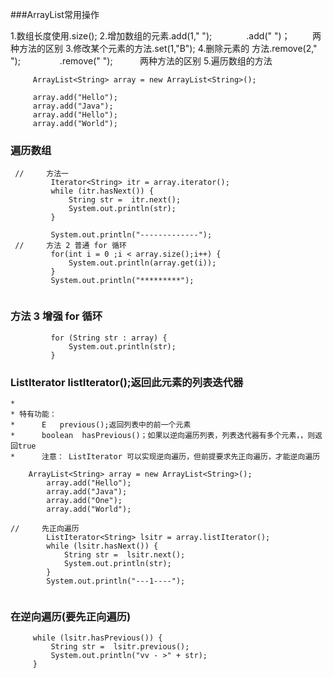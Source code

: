 ###ArrayList常用操作

1.数组长度使用.size();
2.增加数组的元素.add(1," ");
             .add(" ")；
        两种方法的区别
3.修改某个元素的方法.set(1,"B");
4.删除元素的 方法.remove(2," ");
               .remove(" ");
          两种方法的区别
5.遍历数组的方法

		 ArrayList<String> array = new ArrayList<String>();
		 
		 array.add("Hello");
		 array.add("Java");
		 array.add("Hello");
		 array.add("World");
		 
		 
###		遍历数组

```
 //		方法一
		 Iterator<String> itr = array.iterator();
		 while (itr.hasNext()) {
			 String str =  itr.next();
			 System.out.println(str);
		 }
		 
		 System.out.println("-------------");
 //		方法 2 普通 for 循环
		 for(int i = 0 ;i < array.size();i++) {
			 System.out.println(array.get(i));
		 }
		 System.out.println("*********");
		 
```
###		方法 3 增强 for 循环

```
		 for (String str : array) {
			 System.out.println(str);
		 } 
```
### ListIterator<E>  listIterator();返回此元素的列表迭代器
 ```
 * 
 * 特有功能：
 * 		E 	previous();返回列表中的前一个元素
 * 		boolean  hasPrevious()；如果以逆向遍历列表，列表迭代器有多个元素，，则返回true
 * 		注意： ListIterator 可以实现逆向遍历，但前提要求先正向遍历，才能逆向遍历

	 ArrayList<String> array = new ArrayList<String>();
		 array.add("Hello");
		 array.add("Java");
		 array.add("One");
		 array.add("World");
		 
 //		先正向遍历
		 ListIterator<String> lsitr = array.listIterator();
		 while (lsitr.hasNext()) {
			 String str =  lsitr.next();
			 System.out.println(str);
		 }
		 System.out.println("---1----");
		 

 ```
 		 
###		在逆向遍历(要先正向遍历)
		 while (lsitr.hasPrevious()) {
			 String str =  lsitr.previous();
			 System.out.println("vv - >" + str);
		 }
